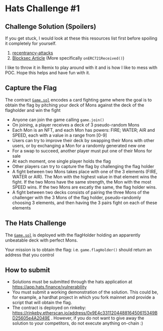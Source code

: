 # Hats Challenge #1

## Challenge Solution (Spoilers)
If you get stuck, I would look at these this resources list first before spoiling it completely for yourself. 
1. [recentrancy-attacks](https://github.com/pcaversaccio/reentrancy-attacks)
2. [Blocksec Article](https://blocksecteam.medium.com/when-safemint-becomes-unsafe-lessons-from-the-hypebears-security-incident-2965209bda2a) (More specifically `onERC721Received()`)

I like to throw it in Remix to play around with it and is how I like to mess with POC. Hope this helps and have fun with it.

## Capture the Flag

The contract [`Game.sol`](./contracts/Game.sol) encodes a card fighting game where the goal is to obtain the flag by pitching your deck of Mons against the deck of the flagholder and win the fight

- Anyone can join the game calling `game.join()`
- On joining, a player receives a deck of 3 pseudo-random Mons
- Each Mon is an NFT, and each Mon has powers: FIRE; WATER; AIR and SPEED, each with a value in a range from [0-9]
- Users can try to improve their deck by swapping their Mons with other users, or by exchanging a Mon for a randomly generated new one
- For a swap to succeed, another player must put one of their Mons for sale
- At each moment, one single player holds the flag
- Other players can try to capture the flag by challenging the flag holder
- A fight between two Mons takes place with one of the 3 elements (FIRE, WATER or AIR). The Mon with the highest value in that element wins the fight. If the two Mons have the same strength, the Mon with the most SPEED wins. If the two Mons are excatly the same, the flag holder wins.
- A fight between two decks consists of pairing the three Mons of the challenger with the 3 Mons of the flag holder, pseudo-randomly choosing 3 elements, and then having the 3 pairs fight on each of these elements

## The Hats Challenge

The [`Game.sol`](./contracts/Game.sol) is deployed with the flagHolder holding an apparently unbeatable deck with perfect Mons.

Your mission is to obtain the flag: i.e. `game.flagHolder()` should return an address that you control

## How to submit

- Solutions must be submitted through the hats application at https://app.hats.finance/vulnerability
- You must submit a working demonstration of the solution. This could be, for example, a hardhat project in which you fork mainnet and provide a script that will obtain the flag.
- The contract is deployed on rinkeby: https://rinkeby.etherscan.io/address/0x9E4c331120448816450615349BD25605e4A2049E . However, if you do not want to give away the solution to your competitors, do not execute anything on-chain :)

